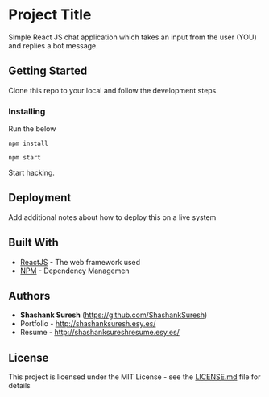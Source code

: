 # Project Title

Simple React JS chat application which takes an input from the user (YOU) and replies a bot message.

## Getting Started

Clone this repo to your local and follow the development steps. 


### Installing

Run the below 

```
npm install
```

```
npm start 
```

Start hacking. 

## Deployment

Add additional notes about how to deploy this on a live system

## Built With

* [ReactJS](https://reactjs.org/) - The web framework used
* [NPM](https://www.npmjs.com/) - Dependency Managemen

## Authors

* **Shashank Suresh** (https://github.com/ShashankSuresh)
* Portfolio - http://shashanksuresh.esy.es/ 
* Resume - http://shashanksureshresume.esy.es/

## License

This project is licensed under the MIT License - see the [LICENSE.md](LICENSE.md) file for details